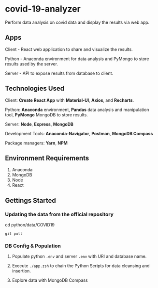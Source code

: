 # covid-19-analyzer

Perform data analysis on covid data and display the results via web app.

## Apps

Client - React web application to share and visualize the results.

Python - Anaconda environment for data analysis and PyMongo to store results used by the server.

Server - API to expose results from database to client.

## Technologies Used

Client: **Create React App** with **Material-UI**, **Axios**, and **Recharts**.

Python: **Anaconda** environment, **Pandas** data analysis and manipulation tool, **PyMongo** MongoDB to store results.

Server: **Node**, **Express**, **MongoDB**

Development Tools: **Anaconda-Navigator**, **Postman**, **MongoDB Compass**

Package managers: **Yarn**, **NPM**

## Environment Requirements

1. Anaconda
2. MongoDB
3. Node
4. React

## Gettings Started

### Updating the data from the official repository

cd python/data/COVID19

`git pull`

### DB Config & Population

1. Populate python `.env` and server `.env` with URI and database name.

2. Execute `./app.zsh` to chain the Python Scripts for data cleansing and insertion.

3. Explore data with MongoDB Compass
